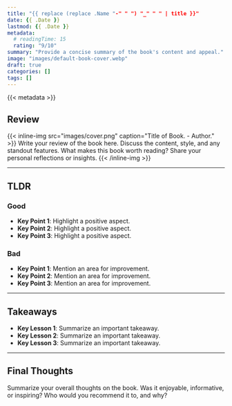 ```yaml
---
title: "{{ replace (replace .Name "-" " ") "_" " " | title }}"
date: {{ .Date }}
lastmod: {{ .Date }}
metadata:
  # readingTime: 15
  rating: "9/10"
summary: "Provide a concise summary of the book's content and appeal."
image: "images/default-book-cover.webp"
draft: true
categories: []
tags: []
---
```


{{< metadata >}}

## Review

{{< inline-img src="images/cover.png" caption="Title of Book. - Author." >}}
Write your review of the book here. Discuss the content, style, and any standout features. What makes this book worth reading? Share your personal reflections or insights.
{{< /inline-img >}}

---

## TLDR

### Good
- **Key Point 1**: Highlight a positive aspect.
- **Key Point 2**: Highlight a positive aspect.
- **Key Point 3**: Highlight a positive aspect.

### Bad
- **Key Point 1**: Mention an area for improvement.
- **Key Point 2**: Mention an area for improvement.
- **Key Point 3**: Mention an area for improvement.

---

## Takeaways
- **Key Lesson 1**: Summarize an important takeaway.
- **Key Lesson 2**: Summarize an important takeaway.
- **Key Lesson 3**: Summarize an important takeaway.

---

## Final Thoughts

Summarize your overall thoughts on the book. Was it enjoyable, informative, or inspiring? Who would you recommend it to, and why?
